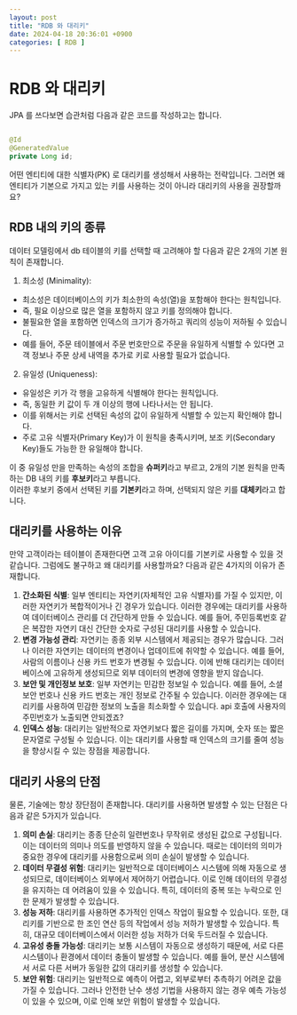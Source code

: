 ```yaml
---
layout: post
title: "RDB 와 대리키"
date: 2024-04-18 20:36:01 +0900
categories: [ RDB ]
---
```


# RDB 와 대리키

JPA 를 쓰다보면 습관처럼 다음과 같은 코드를 작성하고는 합니다.

```java

@Id
@GeneratedValue
private Long id;

```

어떤 엔티티에 대한 식별자(PK) 로 대리키를 생성해서 사용하는 전략입니다. 그러면 왜 엔티티가 기본으로 가지고 있는 키를 사용하는 것이 아니라 대리키의 사용을 권장할까요?

## RDB 내의 키의 종류

데이터 모델링에서 db 테이블의 키를 선택할 때 고려해야 할 다음과 같은 2개의 기본 원칙이 존재합니다.

1. 최소성 (Minimality):

- 최소성은 데이터베이스의 키가 최소한의 속성(열)을 포함해야 한다는 원칙입니다.
- 즉, 필요 이상으로 많은 열을 포함하지 않고 키를 정의해야 합니다.
- 불필요한 열을 포함하면 인덱스의 크기가 증가하고 쿼리의 성능이 저하될 수 있습니다.
- 예를 들어, 주문 테이블에서 주문 번호만으로 주문을 유일하게 식별할 수 있다면 고객 정보나 주문 상세 내역을 추가로 키로 사용할 필요가 없습니다.

2. 유일성 (Uniqueness):

- 유일성은 키가 각 행을 고유하게 식별해야 한다는 원칙입니다.
- 즉, 동일한 키 값이 두 개 이상의 행에 나타나서는 안 됩니다.
- 이를 위해서는 키로 선택된 속성의 값이 유일하게 식별할 수 있는지 확인해야 합니다.
- 주로 고유 식별자(Primary Key)가 이 원칙을 충족시키며, 보조 키(Secondary Key)들도 가능한 한 유일해야 합니다.

이 중 유일성 만을 만족하는 속성의 조합을 **슈퍼키**라고 부르고, 2개의 기본 원칙을 만족하는 DB 내의 키를 **후보키**라고 부릅니다.
<br><span>
이러한 후보키 중에서 선택된 키를 **기본키**라고 하며, 선택되지 않은 키를 **대체키**라고 합니다.

## 대리키를 사용하는 이유

만약 고객이라는 테이블이 존재한다면 고객 고유 아이디를 기본키로 사용할 수 있을 것 같습니다. 그럼에도 불구하고 왜 대리키를 사용할까요? 다음과 같은 4가지의 이유가 존재합니다.

1. **간소화된 식별**: 일부 엔티티는 자연키(자체적인 고유 식별자)를 가질 수 있지만, 이러한 자연키가 복합적이거나 긴 경우가 있습니다. 이러한 경우에는 대리키를 사용하여
   데이터베이스
   관리를 더 간단하게 만들 수 있습니다. 예를 들어, 주민등록번호 같은 복잡한 자연키 대신 간단한 숫자로 구성된 대리키를 사용할 수 있습니다.
2. **변경 가능성 관리**: 자연키는 종종 외부 시스템에서 제공되는 경우가 많습니다. 그러나 이러한 자연키는 데이터의 변경이나 업데이트에 취약할 수 있습니다. 예를 들어,
   사람의
   이름이나 신용 카드 번호가 변경될 수 있습니다. 이에 반해 대리키는 데이터베이스에 고유하게 생성되므로 외부 데이터의 변경에 영향을 받지 않습니다.
3. **보안 및 개인정보 보호**: 일부 자연키는 민감한 정보일 수 있습니다. 예를 들어, 소셜 보안 번호나 신용 카드 번호는 개인 정보로 간주될 수 있습니다. 이러한 경우에는
   대리키를
   사용하여 민감한 정보의 노출을 최소화할 수 있습니다. api 호출에 사용자의 주민번호가 노출되면 안되겠죠?
4. **인덱스 성능**: 대리키는 일반적으로 자연키보다 짧은 길이를 가지며, 숫자 또는 짧은 문자열로 구성될 수 있습니다. 이는 대리키를 사용할 때 인덱스의 크기를 줄여 성능을
   향상시킬
   수 있는 장점을 제공합니다.

## 대리키 사용의 단점

물론, 기술에는 항상 장단점이 존재합니다. 대리키를 사용하면 발생할 수 있는 단점은 다음과 같은 5가지가 있습니다.

1. **의미 손실**: 대리키는 종종 단순히 일련번호나 무작위로 생성된 값으로 구성됩니다. 이는 데이터의 의미나 의도를 반영하지 않을 수 있습니다. 때로는 데이터의 의미가 중요한 경우에
   대리키를 사용함으로써 의미 손실이 발생할 수 있습니다.
2. **데이터 무결성 위험**: 대리키는 일반적으로 데이터베이스 시스템에 의해 자동으로 생성되므로, 데이터베이스 외부에서 제어하기 어렵습니다. 이로 인해 데이터의 무결성을 유지하는 데
   어려움이 있을 수 있습니다. 특히, 데이터의 중복 또는 누락으로 인한 문제가 발생할 수 있습니다.
3. **성능 저하**: 대리키를 사용하면 추가적인 인덱스 작업이 필요할 수 있습니다. 또한, 대리키를 기반으로 한 조인 연산 등의 작업에서 성능 저하가 발생할 수 있습니다. 특히,
   대규모 데이터베이스에서 이러한 성능 저하가 더욱 두드러질 수 있습니다.
4. **고유성 충돌 가능성**: 대리키는 보통 시스템이 자동으로 생성하기 때문에, 서로 다른 시스템이나 환경에서 데이터 충돌이 발생할 수 있습니다. 예를 들어, 분산 시스템에서 서로
   다른 서버가 동일한 값의 대리키를 생성할 수 있습니다.
5. **보안 위험**: 대리키는 일반적으로 예측이 어렵고, 외부로부터 추측하기 어려운 값을 가질 수 있습니다. 그러나 안전한 난수 생성 기법을 사용하지 않는 경우 예측 가능성이 있을 수
   있으며, 이로 인해 보안 위험이 발생할 수 있습니다.
